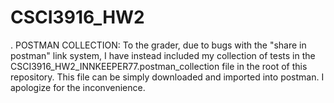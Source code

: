 # CSCI3916_HW2
.
POSTMAN COLLECTION: To the grader, due to bugs with the "share in postman" link system, I have instead included my collection of tests in the CSCI3916_HW2_INNKEEPER77.postman_collection file in the root of this repository. This file can be simply downloaded and imported into postman. I apologize for the inconvenience.
